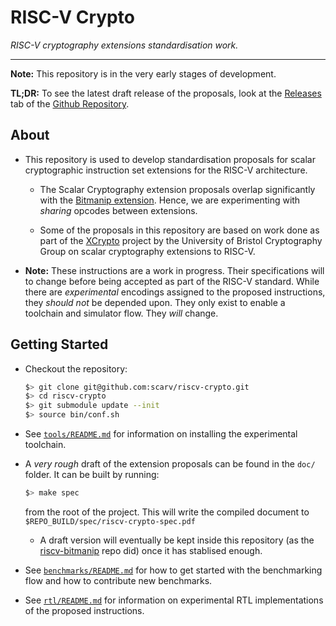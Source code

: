 
# RISC-V Crypto

*RISC-V cryptography extensions standardisation work.*

---

**Note:** This repository is in the very early stages of development.

**TL;DR:** To see the latest draft release of the proposals, look at the
[Releases](https://github.com/scarv/riscv-crypto/releases) tab of
the [Github Repository](https://github.com/scarv/riscv-crypto).

## About

- This repository is used to develop standardisation proposals for
  scalar cryptographic instruction set extensions for the RISC-V
  architecture.

  - The Scalar Cryptography extension proposals overlap significantly
    with the [Bitmanip extension](https://github.com/riscv/riscv-bitmanip).
    Hence, we are experimenting with *sharing* opcodes between extensions.

  - Some of the proposals in this repository are based on work done as part of
    the [XCrypto](https://github.com/scarv/xcrypto) project by the University
    of Bristol Cryptography Group on scalar cryptography extensions
    to RISC-V.

- **Note:** These instructions are a work in progress. Their specifications
  will to change before being accepted as part of the RISC-V standard.  While
  there are *experimental* encodings assigned to the proposed instructions,
  they *should not* be depended upon.  They only exist to enable a toolchain
  and simulator flow.  They *will* change.

## Getting Started

- Checkout the repository:
  ```sh
  $> git clone git@github.com:scarv/riscv-crypto.git
  $> cd riscv-crypto
  $> git submodule update --init
  $> source bin/conf.sh
  ```

- See [`tools/README.md`](tools/README.md) for information on installing
  the experimental toolchain.

- A *very rough* draft of the extension proposals can be found in the
  `doc/` folder.
  It can be built by running:
  ```sh
  $> make spec
  ```
  from the root of the project.
  This will write the compiled document to
  `$REPO_BUILD/spec/riscv-crypto-spec.pdf`

  - A draft version will eventually be kept inside this repository
    (as the [riscv-bitmanip](https://github/riscv/riscv-bitmanip) repo did)
    once it has stablised enough.

- See [`benchmarks/README.md`](benchmarks/README.md) for how to
  get started with the benchmarking flow and how to contribute new
  benchmarks.

- See [`rtl/README.md`](rtl/README.md) for information on experimental
  RTL implementations of the proposed instructions.
